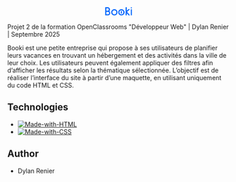 <div align="center">
  <a href="https://github.com/dylan8099/OC-Projet-2">
    <img src="images/logo/Booki.png" alt="Logo" width="61" height="19">
  </a>
  <br/>
</div>

Projet 2 de la formation OpenClassrooms "Développeur Web" | Dylan Renier | Septembre 2025

Booki est une petite entreprise qui propose à ses utilisateurs de planifier leurs vacances en trouvant un hébergement et des activités dans la ville de leur choix. Les utilisateurs peuvent également appliquer des filtres afin d’afficher les résultats selon la thématique sélectionnée. L’objectif est de réaliser l’interface du site à partir d’une maquette, en utilisant uniquement du code HTML et CSS.

## Technologies

- [![Made-with-HTML](https://img.shields.io/badge/Made%20with-HTML-e34c26)](https://developer.mozilla.org/fr/docs/Web/HTML)
- [![Made-with-CSS](https://img.shields.io/badge/Made%20with-CSS-563d7c)](https://developer.mozilla.org/fr/docs/Web/CSS)

## Author

- Dylan Renier
